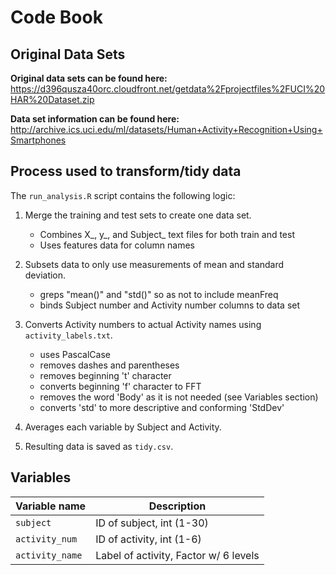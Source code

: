 # Code Book


## Original Data Sets
**Original data sets can be found here:**  https://d396qusza40orc.cloudfront.net/getdata%2Fprojectfiles%2FUCI%20HAR%20Dataset.zip


**Data set information can be found here:** http://archive.ics.uci.edu/ml/datasets/Human+Activity+Recognition+Using+Smartphones



## Process used to transform/tidy data

The `run_analysis.R` script contains the following logic:


1. Merge the training and test sets to create one data set.

   * Combines X_, y_, and Subject_ text files for both train and test
   * Uses features data for column names

2. Subsets data to only use measurements of mean and standard
   deviation.

   * greps "mean()" and "std()" so as not to include meanFreq
   * binds Subject number and Activity number columns to data set

3. Converts Activity numbers to actual Activity names using `activity_labels.txt`.
   * uses PascalCase
   * removes dashes and parentheses
   * removes beginning 't' character
   * converts beginning 'f' character to FFT
   * removes the word 'Body' as it is not needed (see Variables section)
   * converts 'std' to more descriptive and conforming 'StdDev'


5. Averages each variable by Subject and Activity.

6. Resulting data is saved as `tidy.csv`.

## Variables

Variable name       | Description
--------------------|------------
`subject`           | ID of subject, int (1-30)
`activity_num`      | ID of activity, int (1-6)
`activity_name`     | Label of activity, Factor w/ 6 levels
